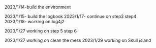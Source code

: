 2023/1/14-build the environment

2023/1/15- build the logbook
2023/1/17- continue on step3 step4\
2023/1/18- working on log4j2

2023/1/27 working on step 5 step 6

2023/1/27 working on clean the mess
2023/1/29 working on Skull island


